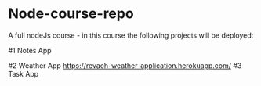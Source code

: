 # Node-course-repo
A full nodeJs course - in this course the following projects will be deployed:

#1 Notes App

#2 Weather App
 https://revach-weather-application.herokuapp.com/
#3 Task App
